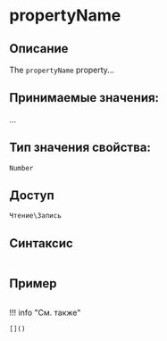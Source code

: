 # propertyName

## Описание

The `propertyName` property...

## Принимаемые значения:
...

## Тип значения свойства:
`Number`

## Доступ
`Чтение\Запись`

## Синтаксис
``` javascript

```
## Пример
``` javascript linenums="1"
```
!!! info "См. также"

    []()
